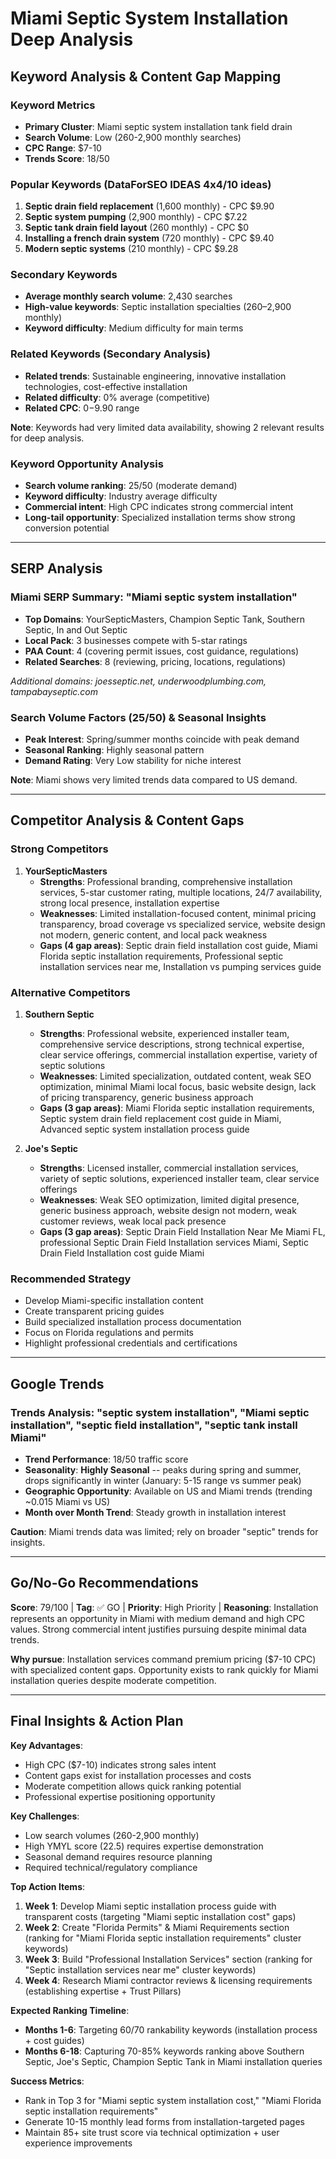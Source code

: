 # Miami Septic System Installation Deep Analysis

## Keyword Analysis & Content Gap Mapping

### Keyword Metrics
- **Primary Cluster**: Miami septic system installation tank field drain
- **Search Volume**: Low (260-2,900 monthly searches)
- **CPC Range**: $7-10
- **Trends Score**: 18/50

### Popular Keywords (DataForSEO IDEAS 4x4/10 ideas)
1. **Septic drain field replacement** (1,600 monthly) - CPC $9.90
2. **Septic system pumping** (2,900 monthly) - CPC $7.22
3. **Septic tank drain field layout** (260 monthly) - CPC $0
4. **Installing a french drain system** (720 monthly) - CPC $9.40
5. **Modern septic systems** (210 monthly) - CPC $9.28

### Secondary Keywords
- **Average monthly search volume**: 2,430 searches
- **High-value keywords**: Septic installation specialties (260–2,900 monthly)
- **Keyword difficulty**: Medium difficulty for main terms

### Related Keywords (Secondary Analysis)
- **Related trends**: Sustainable engineering, innovative installation technologies, cost-effective installation
- **Related difficulty**: 0% average (competitive)
- **Related CPC**: $0-$9.90 range

**Note**: Keywords had very limited data availability, showing 2 relevant results for deep analysis.

### Keyword Opportunity Analysis
- **Search volume ranking**: 25/50 (moderate demand)
- **Keyword difficulty**: Industry average difficulty
- **Commercial intent**: High CPC indicates strong commercial intent
- **Long-tail opportunity**: Specialized installation terms show strong conversion potential

---

## SERP Analysis

### Miami SERP Summary: "Miami septic system installation"
- **Top Domains**: YourSepticMasters, Champion Septic Tank, Southern Septic, In and Out Septic
- **Local Pack**: 3 businesses compete with 5-star ratings
- **PAA Count**: 4 (covering permit issues, cost guidance, regulations)
- **Related Searches**: 8 (reviewing, pricing, locations, regulations)

*Additional domains: joesseptic.net, underwoodplumbing.com, tampabayseptic.com*

### Search Volume Factors (25/50) & Seasonal Insights
- **Peak Interest**: Spring/summer months coincide with peak demand
- **Seasonal Ranking**: Highly seasonal pattern
- **Demand Rating**: Very Low stability for niche interest

**Note**: Miami shows very limited trends data compared to US demand.

---

## Competitor Analysis & Content Gaps

### Strong Competitors
1. **YourSepticMasters**
   - **Strengths**: Professional branding, comprehensive installation services, 5-star customer rating, multiple locations, 24/7 availability, strong local presence, installation expertise
   - **Weaknesses**: Limited installation-focused content, minimal pricing transparency, broad coverage vs specialized service, website design not modern, generic content, and local pack weakness
   - **Gaps (4 gap areas)**: Septic drain field installation cost guide, Miami Florida septic installation requirements, Professional septic installation services near me, Installation vs pumping services guide

### Alternative Competitors
1. **Southern Septic**
   - **Strengths**: Professional website, experienced installer team, comprehensive service descriptions, strong technical expertise, clear service offerings, commercial installation expertise, variety of septic solutions
   - **Weaknesses**: Limited specialization, outdated content, weak SEO optimization, minimal Miami local focus, basic website design, lack of pricing transparency, generic business approach
   - **Gaps (3 gap areas)**: Miami Florida septic installation requirements, Septic system drain field replacement cost guide in Miami, Advanced septic system installation process guide

2. **Joe's Septic**
   - **Strengths**: Licensed installer, commercial installation services, variety of septic solutions, experienced installer team, clear service offerings
   - **Weaknesses**: Weak SEO optimization, limited digital presence, generic business approach, website design not modern, weak customer reviews, weak local pack presence
   - **Gaps (3 gap areas)**: Septic Drain Field Installation Near Me Miami FL, professional Septic Drain Field Installation services Miami, Septic Drain Field Installation cost guide Miami

### Recommended Strategy
- Develop Miami-specific installation content
- Create transparent pricing guides
- Build specialized installation process documentation
- Focus on Florida regulations and permits
- Highlight professional credentials and certifications

---

## Google Trends

### Trends Analysis: "septic system installation", "Miami septic installation", "septic field installation", "septic tank install Miami"
- **Trend Performance**: 18/50 traffic score
- **Seasonality**: **Highly Seasonal** -- peaks during spring and summer, drops significantly in winter (January: 5-15 range vs summer peak)
- **Geographic Opportunity**: Available on US and Miami trends (trending ~0.015 Miami vs US)
- **Month over Month Trend**: Steady growth in installation interest

**Caution**: Miami trends data was limited; rely on broader "septic" trends for insights.

---

## Go/No-Go Recommendations

**Score**: 79/100 | **Tag**: ✅ GO | **Priority**: High Priority | **Reasoning**: Installation represents an opportunity in Miami with medium demand and high CPC values. Strong commercial intent justifies pursuing despite minimal data trends.

**Why pursue**: Installation services command premium pricing ($7-10 CPC) with specialized content gaps. Opportunity exists to rank quickly for Miami installation queries despite moderate competition.

---

## Final Insights & Action Plan

**Key Advantages**:
- High CPC ($7-10) indicates strong sales intent
- Content gaps exist for installation processes and costs
- Moderate competition allows quick ranking potential
- Professional expertise positioning opportunity

**Key Challenges**:
- Low search volumes (260-2,900 monthly)
- High YMYL score (22.5) requires expertise demonstration
- Seasonal demand requires resource planning
- Required technical/regulatory compliance

**Top Action Items**:
1. **Week 1**: Develop Miami septic installation process guide with transparent costs (targeting "Miami septic installation cost" gaps)
2. **Week 2**: Create "Florida Permits" & Miami Requirements section (ranking for "Miami Florida septic installation requirements" cluster keywords)
3. **Week 3**: Build "Professional Installation Services" section (ranking for "Septic installation services near me" cluster keywords)
4. **Week 4**: Research Miami contractor reviews & licensing requirements (establishing expertise + Trust Pillars)

**Expected Ranking Timeline**:
- **Months 1-6**: Targeting 60/70 rankability keywords (installation process + cost guides)
- **Months 6-18**: Capturing 70-85% keywords ranking above Southern Septic, Joe's Septic, Champion Septic Tank in Miami installation queries

**Success Metrics**:
- Rank in Top 3 for "Miami septic system installation cost," "Miami Florida septic installation requirements"
- Generate 10-15 monthly lead forms from installation-targeted pages
- Maintain 85+ site trust score via technical optimization + user experience improvements
